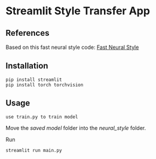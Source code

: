 # Streamlit Style Transfer App

## References
Based on this fast neural style code:
[Fast Neural Style](https://github.com/pytorch/examples/tree/master/fast_neural_style)

## Installation
```console
pip install streamlit
pip install torch torchvision
```

## Usage
```console
use train.py to train model
```

Move the *saved model* folder into the *neural_style* folder.

Run
```console
streamlit run main.py
```

